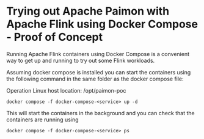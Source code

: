 # Trying out Apache Paimon with Apache Flink using Docker Compose - Proof of Concept

Running Apache Flink containers using Docker Compose is a convenient way to get up and running to try out some Flink workloads.

Assuming docker compose is installed you can start the containers using the following command in the same folder as the docker compose file:

Operation Linux host location: /opt/paimon-poc

```
docker compose -f docker-compose-<service> up -d
```

This will start the containers in the background and you can check that the containers are running using

```
docker compose -f docker-compose-<service> ps
```
